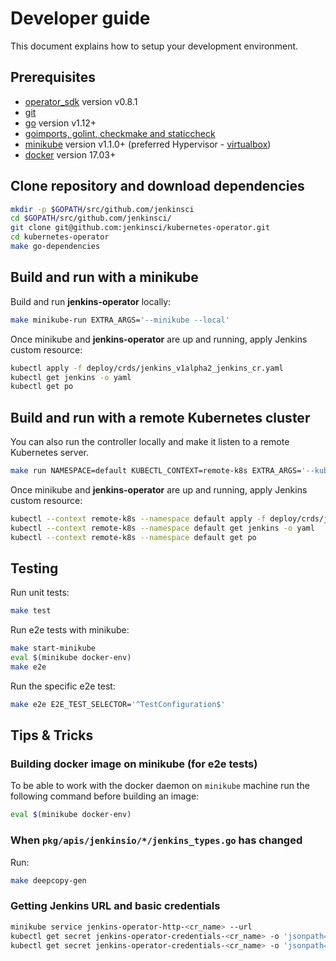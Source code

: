 # Developer guide

This document explains how to setup your development environment.

## Prerequisites

- [operator_sdk][operator_sdk] version v0.8.1
- [git][git_tool]
- [go][go_tool] version v1.12+
- [goimports, golint, checkmake and staticcheck][install_dev_tools]
- [minikube][minikube] version v1.1.0+ (preferred Hypervisor - [virtualbox][virtualbox])
- [docker][docker_tool] version 17.03+

## Clone repository and download dependencies

```bash
mkdir -p $GOPATH/src/github.com/jenkinsci
cd $GOPATH/src/github.com/jenkinsci/
git clone git@github.com:jenkinsci/kubernetes-operator.git
cd kubernetes-operator
make go-dependencies
```

## Build and run with a minikube

Build and run **jenkins-operator** locally:

```bash
make minikube-run EXTRA_ARGS='--minikube --local'
```

Once minikube and **jenkins-operator** are up and running, apply Jenkins custom resource:

```bash
kubectl apply -f deploy/crds/jenkins_v1alpha2_jenkins_cr.yaml
kubectl get jenkins -o yaml
kubectl get po
```

## Build and run with a remote Kubernetes cluster

You can also run the controller locally and make it listen to a remote Kubernetes server.

```bash
make run NAMESPACE=default KUBECTL_CONTEXT=remote-k8s EXTRA_ARGS='--kubeconfig ~/.kube/config'
```

Once minikube and **jenkins-operator** are up and running, apply Jenkins custom resource:

```bash
kubectl --context remote-k8s --namespace default apply -f deploy/crds/jenkins_v1alpha2_jenkins_cr.yaml
kubectl --context remote-k8s --namespace default get jenkins -o yaml
kubectl --context remote-k8s --namespace default get po
```

## Testing

Run unit tests:

```bash
make test
```

Run e2e tests with minikube:

```bash
make start-minikube
eval $(minikube docker-env)
make e2e
```

Run the specific e2e test:

```bash
make e2e E2E_TEST_SELECTOR='^TestConfiguration$'
```

## Tips & Tricks

### Building docker image on minikube (for e2e tests)

To be able to work with the docker daemon on `minikube` machine run the following command before building an image:

```bash
eval $(minikube docker-env)
```

### When `pkg/apis/jenkinsio/*/jenkins_types.go` has changed

Run:

```bash
make deepcopy-gen
```

### Getting Jenkins URL and basic credentials

```bash
minikube service jenkins-operator-http-<cr_name> --url
kubectl get secret jenkins-operator-credentials-<cr_name> -o 'jsonpath={.data.user}' | base64 -d
kubectl get secret jenkins-operator-credentials-<cr_name> -o 'jsonpath={.data.password}' | base64 -d
```


[dep_tool]:https://golang.github.io/dep/docs/installation.html
[git_tool]:https://git-scm.com/downloads
[go_tool]:https://golang.org/dl/
[operator_sdk]:https://github.com/operator-framework/operator-sdk
[fork_guide]:https://help.github.com/articles/fork-a-repo/
[docker_tool]:https://docs.docker.com/install/
[kubectl_tool]:https://kubernetes.io/docs/tasks/tools/install-kubectl/
[minikube]:https://kubernetes.io/docs/tasks/tools/install-minikube/
[virtualbox]:https://www.virtualbox.org/wiki/Downloads
[jenkins-operator]:../README.md
[install_dev_tools]:install_dev_tools.md

